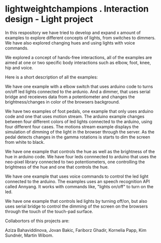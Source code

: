 # lightweightchampions . Interaction design - Light project

In this respository we have tried to develop and expand x amount of examples to explore different concepts of lights, from switches to dimmers. We have also explored changing hues and using lights with voice commands.

We explored a concept of hands-free interactions, all of the examples are aimed at one or two specific body interactions such as elbow, foot, knee, hip and voice. 

Here is a short description of all the examples: 

We have one example with a elbow switch that uses arduino code to turns on/off led lights connected to the ardunio. And a dimmer, that uses serial bridge and receieves data from a potentiometer and changes the brightness/changes in color of the browsers background. 

We have two examples of foot pedals, one example that only uses arduino code and one that uses motion stream. The arduino example changes between four different colors of led lights connected to the arduino, using four different four cases. The motions stream example displays the simulation of dimming of the light in the browser through the server. As the pedal detects changes in the gamma rotations is starts to dim the screen from white to black. 

We have one example that controls the hue as well as the brightness of the hue in arduino code. We have four leds connnected to arduino that uses the neo-pixel library connected to two potentiometers, one controlling the brightness of the hue and one that controls the hue. 

We have one example that uses voice commands to control the led light connected to the arduino. The examples uses an speech recognition API called Annyang. It works with commands like, "lights on/off" to turn on the led. 

We have one example that controls led lights by turning off/on, but also uses serial bridge to control the dimming of the screen on the browsers through the touch of the touch-pad surface. 

Collabortors of this projects are:

Aziza Bahaviddinova,
Jovan Bakic,
Fariborz Ghadir,
Kornelia Papp,
Kim Sundnér,
Martin Wibom.

